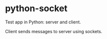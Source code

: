 python-socket
=============

Test app in Python: server and client.

Client sends messages to server using sockets.

